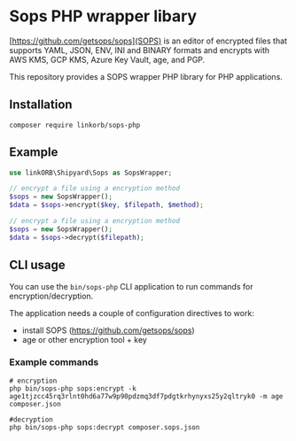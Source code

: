 Sops PHP wrapper libary
==============

[https://github.com/getsops/sops](SOPS) is an editor of encrypted files that supports YAML, JSON, ENV, INI and BINARY formats and encrypts with AWS KMS, GCP KMS, Azure Key Vault, age, and PGP.

This repository provides a SOPS wrapper PHP library for PHP applications.

## Installation
```
composer require linkorb/sops-php
```

## Example
```php
use linkORB\Shipyard\Sops as SopsWrapper;

// encrypt a file using a encryption method
$sops = new SopsWrapper();
$data = $sops->encrypt($key, $filepath, $method);

// encrypt a file using a encryption method
$sops = new SopsWrapper();
$data = $sops->decrypt($filepath);


```
## CLI usage

You can use the `bin/sops-php` CLI application to run commands for encryption/decryption.

The application needs a couple of configuration directives to work:

* install SOPS (https://github.com/getsops/sops)
* age or other encryption tool + key

### Example commands

    # encryption
    php bin/sops-php sops:encrypt -k age1tjzcc45rq3rlnt0hd6a77w9p90pdzmq3df7pdgtkrhynyxs25y2qltryk0 -m age  composer.json

    #decryption
    php bin/sops-php sops:decrypt composer.sops.json
